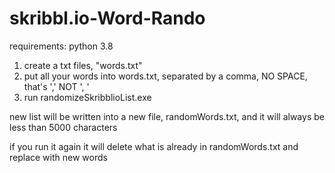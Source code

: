 # skribbl.io-Word-Rando

requirements: python 3.8

1. create a txt files, "words.txt"
2. put all your words into words.txt, separated by a comma, NO SPACE, that's ',' NOT ', '
3. run randomizeSkribblioList.exe

new list will be written into a new file, randomWords.txt, and it will always be less than 5000 characters

if you run it again it will delete what is already in randomWords.txt and replace with new words
